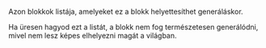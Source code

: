 Azon blokkok listája, amelyeket ez a blokk helyettesíthet generáláskor.

Ha üresen hagyod ezt a listát, a blokk nem fog természetesen generálódni, mivel nem lesz képes elhelyezni magát a világban.